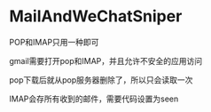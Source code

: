 # MailAndWeChatSniper

POP和IMAP只用一种即可

gmail需要打开pop和IMAP，并且允许不安全的应用访问

pop下载后就从pop服务器删除了，所以只会读取一次

IMAP会存所有收到的邮件，需要代码设置为seen